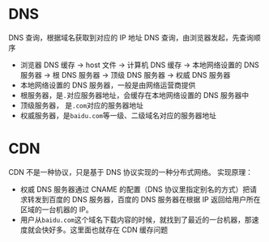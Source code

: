 # DNS

DNS 查询，根据域名获取到对应的 IP 地址
DNS 查询，由浏览器发起，先查询顺序

- 浏览器 DNS 缓存 -> host 文件 -> 计算机 DNS 缓存 -> 本地网络设置的 DNS 服务器 -> 根 DNS 服务器 -> 顶级 DNS 服务器 -> 权威 DNS 服务器
- 本地网络设置的 DNS 服务器，一般是由网络运营商提供
- 根服务器，是`.`对应服务器地址，会缓存在本地网络设置的 DNS 服务器中
- 顶级服务器， 是`.com`对应的服务器地址
- 权威服务器，是`baidu.com`等一级、二级域名对应的服务器地址

# CDN

CDN 不是一种协议，只是基于 DNS 协议实现的一种分布式网络。
实现原理：

- 权威 DNS 服务器通过 CNAME 的配置（DNS 协议里指定别名的方式）把请求转发到百度的 DNS 服务器，百度的 DNS 服务器在根据 IP 返回给用户所在区域的一台机器的 IP。
- 用户从`baidu.com`这个域名下载内容的时候，就找到了最近的一台机器，那速度就会快好多。这里面也就存在 CDN 缓存问题
